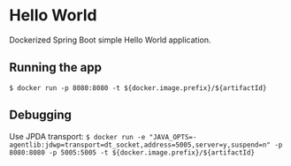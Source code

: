 # Hello World

Dockerized Spring Boot simple Hello World application.

<h2>Running the app</h2>
<code>$ docker run -p 8080:8080 -t ${docker.image.prefix}/${artifactId}</code>
<h2>Debugging</h2>
Use JPDA transport:
<code>$ docker run -e "JAVA_OPTS=-agentlib:jdwp=transport=dt_socket,address=5005,server=y,suspend=n" -p 8080:8080 -p 5005:5005 -t ${docker.image.prefix}/${artifactId}</code>